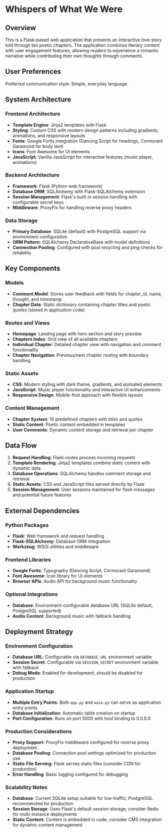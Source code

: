 # Whispers of What We Were

## Overview

This is a Flask-based web application that presents an interactive love story told through ten poetic chapters. The application combines literary content with user engagement features, allowing readers to experience a romantic narrative while contributing their own thoughts through comments.

## User Preferences

Preferred communication style: Simple, everyday language.

## System Architecture

### Frontend Architecture
- **Template Engine**: Jinja2 templates with Flask
- **Styling**: Custom CSS with modern design patterns including gradients, animations, and responsive layouts
- **Fonts**: Google Fonts integration (Dancing Script for headings, Cormorant Garamond for body text)
- **Icons**: Font Awesome for UI elements
- **JavaScript**: Vanilla JavaScript for interactive features (music player, animations)

### Backend Architecture
- **Framework**: Flask (Python web framework)
- **Database ORM**: SQLAlchemy with Flask-SQLAlchemy extension
- **Session Management**: Flask's built-in session handling with configurable secret keys
- **Middleware**: ProxyFix for handling reverse proxy headers

### Data Storage
- **Primary Database**: SQLite (default) with PostgreSQL support via environment configuration
- **ORM Pattern**: SQLAlchemy DeclarativeBase with model definitions
- **Connection Pooling**: Configured with pool recycling and ping checks for reliability

## Key Components

### Models
- **Comment Model**: Stores user feedback with fields for chapter_id, name, thought, and timestamp
- **Chapter Data**: Static dictionary containing chapter titles and poetic quotes (stored in application code)

### Routes and Views
- **Homepage**: Landing page with hero section and story preview
- **Chapters Index**: Grid view of all available chapters
- **Individual Chapter**: Detailed chapter view with navigation and comment functionality
- **Chapter Navigation**: Previous/next chapter routing with boundary handling

### Static Assets
- **CSS**: Modern styling with dark theme, gradients, and animated elements
- **JavaScript**: Music player functionality and interactive UI enhancements
- **Responsive Design**: Mobile-first approach with flexible layouts

### Content Management
- **Chapter System**: 10 predefined chapters with titles and quotes
- **Static Content**: Poetic content embedded in templates
- **User Comments**: Dynamic content storage and retrieval per chapter

## Data Flow

1. **Request Handling**: Flask routes process incoming requests
2. **Template Rendering**: Jinja2 templates combine static content with dynamic data
3. **Database Operations**: SQLAlchemy handles comment storage and retrieval
4. **Static Assets**: CSS and JavaScript files served directly by Flask
5. **Session Management**: User sessions maintained for flash messages and potential future features

## External Dependencies

### Python Packages
- **Flask**: Web framework and request handling
- **Flask-SQLAlchemy**: Database ORM integration
- **Werkzeug**: WSGI utilities and middleware

### Frontend Libraries
- **Google Fonts**: Typography (Dancing Script, Cormorant Garamond)
- **Font Awesome**: Icon library for UI elements
- **Browser APIs**: Audio API for background music functionality

### Optional Integrations
- **Database**: Environment-configurable database URL (SQLite default, PostgreSQL supported)
- **Audio Content**: Background music with fallback handling

## Deployment Strategy

### Environment Configuration
- **Database URL**: Configurable via `DATABASE_URL` environment variable
- **Session Secret**: Configurable via `SESSION_SECRET` environment variable with fallback
- **Debug Mode**: Enabled for development, should be disabled for production

### Application Startup
- **Multiple Entry Points**: Both `app.py` and `main.py` can serve as application entry points
- **Database Initialization**: Automatic table creation on startup
- **Port Configuration**: Runs on port 5000 with host binding to 0.0.0.0

### Production Considerations
- **Proxy Support**: ProxyFix middleware configured for reverse proxy deployment
- **Database Pooling**: Connection pool settings optimized for production use
- **Static File Serving**: Flask serves static files (consider CDN for production)
- **Error Handling**: Basic logging configured for debugging

### Scalability Notes
- **Database**: Current SQLite setup suitable for low-traffic; PostgreSQL recommended for production
- **Session Storage**: Uses Flask's default session storage; consider Redis for multi-instance deployments
- **Static Content**: Content is embedded in code; consider CMS integration for dynamic content management